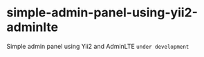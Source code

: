# simple-admin-panel-using-yii2-adminlte
Simple admin panel using Yii2 and AdminLTE `under development`
